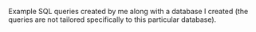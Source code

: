 Example SQL queries created by me along with a database I created (the queries are not tailored specifically to this particular database).
